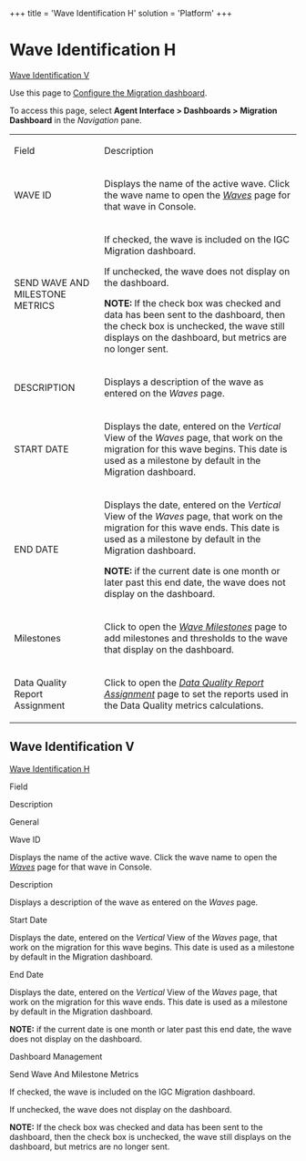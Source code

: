+++
title = 'Wave Identification H'
solution = 'Platform'
+++

# Wave Identification H

[Wave Identification V](#Wave)

<div class="use">

Use this page to [Configure the Migration
dashboard](../Use_Cases/Configure_the_Migration_Dashboard).

</div>

To access this page, select **Agent Interface \> Dashboards \> Migration
Dashboard** in the *Navigation* pane.

<table>
<tbody>
<tr class="odd">
<td><p>Field</p></td>
<td><p>Description</p></td>
</tr>
<tr class="even">
<td><p>WAVE ID</p></td>
<td><p>Displays the name of the active wave. Click the wave name to open the <em><a href="../../../Migration/Console/Page_Desc/Waves_H">Waves</a></em> page for that wave in Console.</p></td>
</tr>
<tr class="odd">
<td><p>SEND WAVE AND MILESTONE METRICS</p></td>
<td><p>If checked, the wave is included on the IGC Migration dashboard.</p>
<p>If unchecked, the wave does not display on the dashboard.</p>
<p><strong>NOTE:</strong> If the check box was checked and data has been sent to the dashboard, then the check box is unchecked, the wave still displays on the dashboard, but metrics are no longer sent.</p></td>
</tr>
<tr class="even">
<td><p>DESCRIPTION</p></td>
<td><p>Displays a description of the wave as entered on the <em>Waves</em> page.</p></td>
</tr>
<tr class="odd">
<td><p>START DATE</p></td>
<td><p>Displays the date, entered on the <em>Vertical</em> View of the <em>Waves</em> page, that work on the migration for this wave begins. This date is used as a milestone by default in the Migration dashboard.</p></td>
</tr>
<tr class="even">
<td><p>END DATE</p></td>
<td><p>Displays the date, entered on the <em>Vertical</em> View of the <em>Waves</em> page, that work on the migration for this wave ends. This date is used as a milestone by default in the Migration dashboard.</p>
<p><strong>NOTE:</strong> if the current date is one month or later past this end date, the wave does not display on the dashboard.</p></td>
</tr>
<tr class="odd">
<td><p>Milestones</p></td>
<td><p>Click to open the <em><a href="Wave_Milestones_H">Wave Milestones</a></em> page to add milestones and thresholds to the wave that display on the dashboard.</p></td>
</tr>
<tr class="even">
<td><p>Data Quality Report Assignment</p></td>
<td><p>Click to open the <a href="Data_Quality_Report_Assignment"><em>Data Quality Report Assignment</em></a> page to set the reports used in the Data Quality metrics calculations.</p></td>
</tr>
</tbody>
</table>

## <span id="Wave"></span>Wave Identification V

[Wave Identification H](#top)

Field

Description

General

Wave ID

Displays the name of the active wave. Click the wave name to open the
*[Waves](../../../Migration/Console/Page_Desc/Waves_H)* page for
that wave in Console.

Description

Displays a description of the wave as entered on the *Waves* page.

Start Date

Displays the date, entered on the *Vertical* View of the *Waves* page,
that work on the migration for this wave begins. This date is used as a
milestone by default in the Migration dashboard.

End Date

Displays the date, entered on the *Vertical* View of the *Waves* page,
that work on the migration for this wave ends. This date is used as a
milestone by default in the Migration dashboard.

**NOTE:** if the current date is one month or later past this end date,
the wave does not display on the dashboard.

Dashboard Management

Send Wave And Milestone Metrics

If checked, the wave is included on the IGC Migration dashboard.

If unchecked, the wave does not display on the dashboard.

**NOTE:** If the check box was checked and data has been sent to the
dashboard, then the check box is unchecked, the wave still displays on
the dashboard, but metrics are no longer sent.
